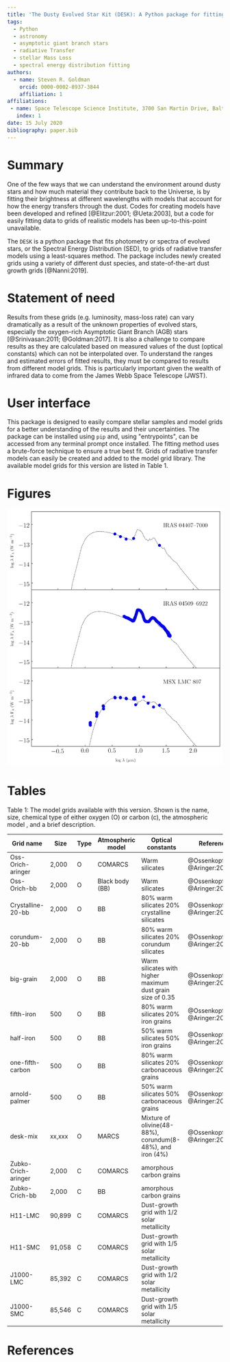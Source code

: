 ```yaml
---
title: 'The Dusty Evolved Star Kit (DESK): A Python package for fitting the Spectral Energy Distribution of Evolved Stars'
tags:
  - Python
  - astronomy
  - asymptotic giant branch stars
  - radiative Transfer
  - stellar Mass Loss
  - spectral energy distribution fitting
authors:
  - name: Steven R. Goldman
    orcid: 0000-0002-8937-3844
    affiliation: 1
affiliations:
 - name: Space Telescope Science Institute, 3700 San Martin Drive, Baltimore, MD 21218, USA
   index: 1
date: 15 July 2020
bibliography: paper.bib
---
```


# Summary

One of the few ways that we can understand the environment around dusty stars and how much material they contribute back to the Universe, is by fitting their brightness at different wavelengths with models that account for how the energy transfers through the dust. Codes for creating models have been developed and refined [@Elitzur:2001; @Ueta:2003], but a code for easily fitting data to grids of realistic models has been up-to-this-point unavailable.

The ``DESK`` is a python package that fits photometry or spectra of evolved stars, or the Spectral Energy Distribution (SED), to grids of radiative transfer models using a least-squares method. The package includes newly created grids using a variety of different dust species, and state-of-the-art dust growth grids [@Nanni:2019].

# Statement of need

Results from these grids (e.g. luminosity, mass-loss rate) can vary dramatically as a result of the unknown properties of evolved stars, especially the oxygen-rich Asymptotic Giant Branch (AGB) stars [@Srinivasan:2011; @Goldman:2017]. It is also a challenge to compare results as they are calculated based on measured values of the dust (optical constants) which can not be interpolated over. To understand the ranges and estimated errors of fitted results, they must be compared to results from different model grids. This is particularly important given the wealth of infrared data to come from the James Webb Space Telescope (JWST).


# User interface

This package is designed to easily compare stellar samples and model grids for a better understanding of the results and their uncertainties. The package can be installed using `pip` and, using "entrypoints", can be accessed from any terminal prompt once installed. The fitting method uses a brute-force technique to ensure a true best fit. Grids of radiative transfer models can easily be created and added to the model grid library. The available model grids for this version are listed in Table 1.

# Figures

![An example of three massive oxygen-rich AGB stars in the Large Magellanic Cloud (LMC) galaxy fit with the default oxygen-rich model grid (Oss-Orich-bb). These three example sources can be fit, and this figure can be created, using the command `desk fit` and then the command `desk sed`.  ](docs/example.png)

# Tables

Table 1: The model grids available with this version. Shown is the name, size, chemical type of either oxygen (O) or carbon (c), the atmospheric model , and a brief description.

| Grid name           | Size   | Type | Atmospheric model | Optical constants                                          | References                     |
|---------------------|--------|------|-------------------|------------------------------------------------------------|--------------------------------|
| Oss-Orich-aringer   | 2,000  | O    | COMARCS           | Warm silicates                                             | @Ossenkopf:1992; @Aringer:2016 |
| Oss-Orich-bb        | 2,000  | O    | Black body (BB)   | Warm silicates                                             | @Ossenkopf:1992; @Aringer:2016 |
| Crystalline-20-bb   | 2,000  | O    | BB                | 80% warm silicates 20% crystalline silicates               | @Ossenkopf:1992; @Aringer:2016 |
| corundum-20-bb      | 2,000  | O    | BB                | 80% warm silicates 20% corundum silicates                  | @Ossenkopf:1992; @Aringer:2016 |
| big-grain           | 2,000  | O    | BB                | Warm silicates with higher maximum dust grain size of 0.35 | @Ossenkopf:1992; @Aringer:2016 |
| fifth-iron          | 500    | O    | BB                | 80% warm silicates 20% iron grains                         | @Ossenkopf:1992; @Aringer:2016 |
| half-iron           | 500    | O    | BB                | 50% warm silicates 50% iron grains                         | @Ossenkopf:1992; @Aringer:2016 |
| one-fifth-carbon    | 500    | O    | BB                | 80% warm silicates 20% carbonaceous grains                 | @Ossenkopf:1992; @Aringer:2016 |
| arnold-palmer       | 500    | O    | BB                | 50% warm silicates 50% carbonaceous grains                 | @Ossenkopf:1992; @Aringer:2016 |
| desk-mix            | xx,xxx | O    | MARCS             | Mixture of olivine(48-88%), corundum(8-48%), and iron (4%) | @Ossenkopf:1992; @Aringer:2016 |
| Zubko-Crich-aringer | 2,000  | C    | COMARCS           | amorphous carbon grains                                    |                                |
| Zubko-Crich-bb      | 2,000  | C    | BB                | amorphous carbon grains                                    |                                |
| H11-LMC             | 90,899 | C    | COMARCS           | Dust-growth grid with 1/2 solar metallicity                |                                |
| H11-SMC             | 91,058 | C    | COMARCS           | Dust-growth grid with 1/5 solar metallicity                |                                |
| J1000-LMC           | 85,392 | C    | COMARCS           | Dust-growth grid with 1/2 solar metallicity                |                                |
| J1000-SMC           | 85,546 | C    | COMARCS           | Dust-growth grid with 1/5 solar metallicity                |                                |


# References
